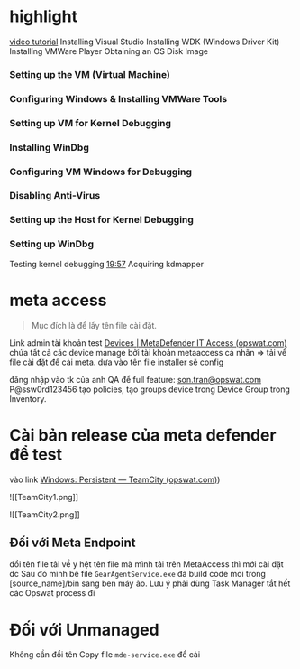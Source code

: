 # highlight
[video tutorial](https://www.youtube.com/watch?v=n463QJ4cjsU&t=3438s)
Installing Visual Studio
Installing WDK (Windows Driver Kit)
Installing VMWare Player
Obtaining an OS Disk Image

### Setting up the VM (Virtual Machine)
### Configuring Windows & Installing VMWare Tools
### Setting up VM for Kernel Debugging
### Installing WinDbg
### Configuring VM Windows for Debugging
### Disabling Anti-Virus
### Setting up the Host for Kernel Debugging
### Setting up WinDbg
Testing kernel debugging [19:57](https://www.youtube.com/watch?v=n463QJ4cjsU&t=1197s) Acquiring kdmapper


# meta access
> Mục đích là để lấy tên file cài đặt.

Link admin tài khoản test [Devices | MetaDefender IT Access (opswat.com)](https://metaaccess-testing.opswat.com/inventory/devices/all) chứa tất cả các device manage bởi tài khoản metaaccess cá nhân
=> tải vể file cài đặt để cài meta. dựa vào tên file installer sẽ config

đăng nhập vào tk của anh QA để full feature:
son.tran@opswat.com
P@ssw0rd123456
tạo policies, 
tạo groups device trong Device Group trong Inventory. 
# Cài bản release của meta defender để test
vào link [Windows: Persistent — TeamCity (opswat.com)](https://tcbuild.opswat.com/buildConfiguration/MetaAccess_OpswatClient_Qa_WindowsPersistent?mode=builds#all-projects))

![[TeamCity1.png]]

![[TeamCity2.png]]

## Đối với Meta Endpoint
đổi tên file tải về y hệt tên file mà mình tải trên MetaAccess thì mới cài đặt dc
Sau đó mình bê file `GearAgentService.exe` đã build code moi trong [source_name]/bin sang ben máy ảo. Lưu ý phải dùng Task Manager tắt hết các Opswat process đi

# Đối với Unmanaged
Không cần đổi tên
Copy file `mde-service.exe` để cài
